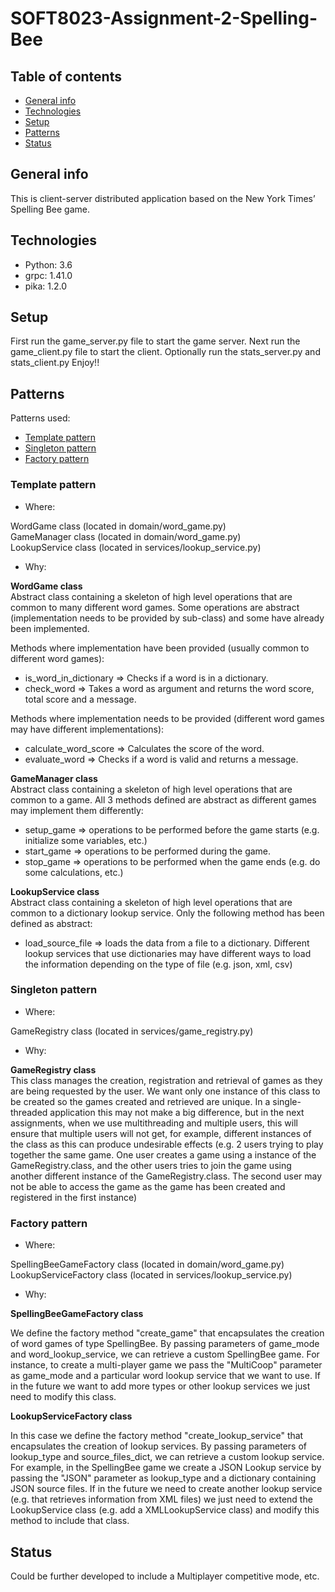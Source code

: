# SOFT8023-Assignment-2-Spelling-Bee
 
## Table of contents
* [General info](#general-info)
* [Technologies](#technologies)
* [Setup](#setup)
* [Patterns](#patterns)
* [Status](#status)

## General info
This is client-server distributed application based on the New York Times’ Spelling Bee game.

## Technologies
* Python: 3.6
* grpc: 1.41.0
* pika: 1.2.0

## Setup
First run the game_server.py file to start the game server. Next run the game_client.py file to start the client.
Optionally run the stats_server.py and stats_client.py
Enjoy!!

## Patterns
Patterns used:
* [Template pattern](#template-pattern)
* [Singleton pattern](#singleton-pattern)
* [Factory pattern](#factory-pattern)

### Template pattern

* Where:

WordGame class (located in domain/word_game.py)  
GameManager class (located in domain/word_game.py)  
LookupService class (located in services/lookup_service.py)  

* Why:

**WordGame class**  
Abstract class containing a skeleton of high level operations that are common to many different word games. Some operations are abstract (implementation needs to be provided by sub-class) and some have already been implemented.

Methods where implementation have been provided (usually common to different word games):
* is_word_in_dictionary => Checks if a word is in a dictionary.
* check_word => Takes a word as argument and returns the word score, total score and a message.
 
Methods where implementation needs to be provided (different word games may have different implementations):
* calculate_word_score => Calculates the score of the word.
* evaluate_word => Checks if a word is valid and returns a message.


**GameManager class**  
Abstract class containing a skeleton of high level operations that are common to a game. All 3 methods defined are abstract as different games may implement them differently:
* setup_game => operations to be performed before the game starts (e.g. initialize some variables, etc.)
* start_game => operations to be performed during the game.
* stop_game => operations to be performed when the game ends (e.g. do some calculations, etc.)


**LookupService class**  
Abstract class containing a skeleton of high level operations that are common to a dictionary lookup service. Only the following method has been defined as abstract: 
* load_source_file => loads the data from a file to a dictionary. Different lookup services that use dictionaries may have different ways to load the information depending on the type of file (e.g. json, xml, csv)


### Singleton pattern

* Where:

GameRegistry class (located in services/game_registry.py)

* Why:

**GameRegistry class**  
This class manages the creation, registration and retrieval of games as they are being requested by the user. We want only one instance of this class to be created so the games created and retrieved are unique. In a single-threaded application this may not make a big difference, but in the next assignments, when we use multithreading and multiple users, this will ensure that multiple users will not get, for example, different instances of the class as this can produce undesirable effects (e.g. 2 users trying to play together the same game. One user creates a game using a instance of the GameRegistry.class, and the other users tries to join the game using another different instance of the GameRegistry.class. The second user may not be able to access the game as the game has been created and registered in the first instance)


### Factory pattern

* Where:

SpellingBeeGameFactory class (located in domain/word_game.py)
LookupServiceFactory class (located in services/lookup_service.py)

* Why:

**SpellingBeeGameFactory class**

We define the factory method "create_game" that encapsulates the creation of word games of type SpellingBee. By passing parameters of game_mode and word_lookup_service, we can retrieve a custom SpellingBee game. For instance, to create a multi-player game we pass the "MultiCoop" parameter as game_mode and a particular word lookup service that we want to use. If in the future we want to add more types or other lookup services we just need to modify this class.

**LookupServiceFactory class**

In this case we define the factory method "create_lookup_service" that encapsulates the creation of lookup services. By passing parameters of lookup_type and source_files_dict, we can retrieve a custom lookup service. For example, in the SpellingBee game we create a JSON Lookup service by passing the "JSON" parameter as lookup_type and a dictionary containing JSON source files. If in the future we need to create another lookup service (e.g. that retrieves information from XML files) we just need to extend the LookupService class (e.g. add a XMLLookupService class) and modify this method to include that class.

## Status
Could be further developed to include a Multiplayer competitive mode, etc.
